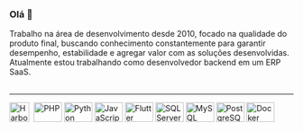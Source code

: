 ### Olá 👋  

Trabalho na área de desenvolvimento desde 2010, focado na qualidade do produto final, buscando conhecimento constantemente para garantir desempenho, estabilidade e agregar valor com as soluções desenvolvidas.
Atualmente estou trabalhando como desenvolvedor backend em um ERP SaaS.
<br/><br/>
___
<div styled="display: inline-block">  
  <img width='35' height='35' alt='Harbour' src="https://user-images.githubusercontent.com/44708676/195702992-d6c5ddb5-240b-4c24-942f-f11fbee1f3a7.png" /><span>&nbsp;</span>
  <img width='50' height='35' alt='PHP' src="https://cdn.jsdelivr.net/gh/devicons/devicon/icons/php/php-original.svg" />
  <img width='50' height='35' alt='Python' src="https://cdn.jsdelivr.net/gh/devicons/devicon/icons/python/python-original.svg" />
  <img width='50' height='35' alt='JavaScript' src="https://cdn.jsdelivr.net/gh/devicons/devicon/icons/javascript/javascript-original.svg" />
  <img width='50' height='35' alt='Flutter' src="https://cdn.jsdelivr.net/gh/devicons/devicon/icons/flutter/flutter-original.svg" />
  <img width='50' height='35' alt='SQL Server' src="https://cdn.jsdelivr.net/gh/devicons/devicon/icons/microsoftsqlserver/microsoftsqlserver-plain.svg" />
  <img width='50' height='35' alt='MySQL' src="https://cdn.jsdelivr.net/gh/devicons/devicon/icons/mysql/mysql-original.svg" />
  <img width='50' height='35' alt='PostgreSQL' src="https://cdn.jsdelivr.net/gh/devicons/devicon/icons/postgresql/postgresql-original.svg" />
  <img width='50' height='35' alt='Docker' src="https://cdn.jsdelivr.net/gh/devicons/devicon/icons/docker/docker-original.svg" />
</div>

